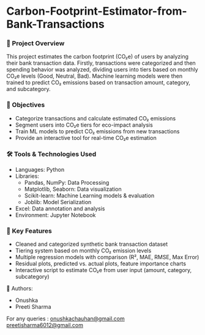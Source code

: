 # Carbon-Footprint-Estimator-from-Bank-Transactions

### 📘 Project Overview
This project estimates the carbon footprint (CO₂e) of users by analyzing their bank transaction data. Firstly, transactions were categorized and then spending behavior was analyzed, dividing users into tiers based on monthly CO₂e levels (Good, Neutral, Bad). Machine learning models were then trained to predict CO₂ emissions based on transaction amount, category, and subcategory.

### 🎯 Objectives
- Categorize transactions and calculate estimated CO₂ emissions
- Segment users into CO₂e tiers for eco-impact analysis
- Train ML models to predict CO₂ emissions from new transactions
- Provide an interactive tool for real-time CO₂e estimation

### 🛠 Tools & Technologies Used
- Languages: Python
- Libraries:
  - Pandas, NumPy: Data Processing
  - Matplotlib, Seaborn: Data visualization
  - Scikit-learn: Machine Learning models & evaluation
  - Joblib: Model Serialization
- Excel: Data annotation and analysis
- Environment: Jupyter Notebook
 
### 🚀 Key Features
- Cleaned and categorized synthetic bank transaction dataset
- Tiering system based on monthly CO₂ emission levels
- Multiple regression models with comparison (R², MAE, RMSE, Max Error)
- Residual plots, predicted vs. actual plots, feature importance charts
- Interactive script to estimate CO₂e from user input (amount, category, subcategory)

👥 Authors:
- Onushka
- Preeti Sharma
            
For any queries :
onushkachauhan@gmail.com
preetisharma6012@gmail.com
